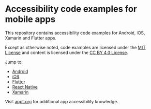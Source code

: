 # Accessibility code examples for mobile apps

This repository contains accessibility code examples for Android, iOS, Xamarin and Flutter apps.

Except as otherwise noted, code examples are licensed under the [MIT License](https://opensource.org/licenses/MIT) and content is licensed under the [CC BY 4.0 License](https://creativecommons.org/licenses/by/4.0/).

Jump to:

- [Android](/Android#readme)
- [iOS](/iOS#readme)
- [Flutter](/Flutter#readme)
- [React Native](/React-Native#readme)
- [Xamarin](/Xamarin#readme)

Visit [appt.org](https://appt.org) for additional app accessibility knowledge.
